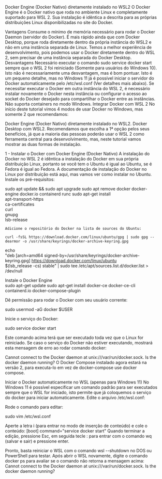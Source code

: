 Docker Engine (Docker Nativo) diretamente instalado no WSL2
O Docker Engine é o Docker nativo que roda no ambiente Linux e completamente suportado para WSL 2. Sua instalação é idêntica a descrita para as próprias distribuições Linux disponibilizadas no site do Docker.

Vantagens
Consume o mínimo de memória necessário para rodar o Docker Daemon (servidor do Docker).
É mais rápido ainda que com Docker Desktop, porque roda diretamente dentro da própria instância do WSL2 e não em uma instância separada de Linux.
Temos a melhor experiência de desenvolvimento, pois podemos usar o Docker diretamente dentro do WSL 2, sem precisar de uma instância separada do Docker Desktop.
Desvantagens
Necessário executar o comando sudo service docker start sempre que o WSL 2 foi reiniciado (Somente para usuários do Windows 10). Isto não é necessariamente uma desvantagem, mas é bom pontuar. Isto é um pequeno detalhe, mas no Windows 11 já é possível iniciar o servidor do Docker automaticamente pelo /etc/wsl.conf (Ver detalhes mais abaixo).
Se necessitar executar o Docker em outra instância do WSL 2, é necessário instalar novamente o Docker nesta instância ou configurar o acesso ao socket do Docker desejado para compartilhar o Docker entre as instâncias.
Não suporta containers no modo Windows.
Integrar Docker com WSL 2
No início deste tutorial vimos 4 modos de usar Docker no Windows, mas somente 2 que recomendamos:

Docker Engine (Docker Nativo) diretamente instalado no WSL2.
Docker Desktop com WSL2.
Recomendamos que escolha a 1ª opção pelos seus benefícios, já que a maioria das pessoas poderão usar o WSL 2 como ferramenta central para desenvolvimento, mas, neste tutorial vamos mostrar as duas formas de instalação.

1 - Instalar o Docker com Docker Engine (Docker Nativo)
A instalação do Docker no WSL 2 é idêntica a instalação do Docker em sua própria distribuição Linux, portanto se você tem o Ubuntu é igual ao Ubuntu, se é Fedora é igual ao Fedora. A documentação de instalação do Docker no Linux por distribuição está aqui, mas vamos ver como instalar no Ubuntu.
Instale os pré-requisitos:

sudo apt update && sudo apt upgrade
sudo apt remove docker docker-engine docker.io containerd runc
sudo apt-get install \
 apt-transport-https \
 ca-certificates \
 curl \
 gnupg \
 lsb-release

    Adicione o repositório do Docker na lista de sources do Ubuntu:

    curl -fsSL https://download.docker.com/linux/ubuntu/gpg | sudo gpg --dearmor -o /usr/share/keyrings/docker-archive-keyring.gpg

echo \
 "deb [arch=amd64 signed-by=/usr/share/keyrings/docker-archive-keyring.gpg] https://download.docker.com/linux/ubuntu \
 $(lsb_release -cs) stable" | sudo tee /etc/apt/sources.list.d/docker.list > /dev/null

Instale o Docker Engine  
 sudo apt-get update
sudo apt-get install docker-ce docker-ce-cli containerd.io docker-compose-plugin

Dê permissão para rodar o Docker com seu usuário corrente:

sudo usermod -aG docker $USER

Inicie o serviço do Docker:

sudo service docker start

Este comando acima terá que ser executado toda vez que o Linux for reiniciado. Se caso o serviço do Docker não estiver executando, mostrará esta mensagem de erro ao rodar comando docker:

Cannot connect to the Docker daemon at unix:///var/run/docker.sock. Is the docker daemon running?
O Docker Compose instalado agora estará na versão 2, para executa-lo em vez de docker-compose use docker compose.

Iniciar o Docker automaticamente no WSL (apenas para Windows 11)
No Windows 11 é possível especificar um comando padrão para ser executados sempre que o WSL for iniciado, isto permite que já coloquemos o serviço do docker para iniciar automaticamente. Edite o arquivo /etc/wsl.conf:

Rode o comando para editar:

sudo vim /etc/wsl.conf

Aperte a letra i (para entrar no modo de inserção de conteúdo) e cole o conteúdo:
[boot]
command="service docker start" Quando terminar a edição, pressione Esc, em seguida tecle : para entrar com o comando wq (salvar e sair) e pressione enter.

Pronto, basta reiniciar o WSL com o comando wsl --shutdown no DOS ou PowerShell para testar. Após abrir o WSL novamente, digite o comando docker ps para avaliar se o comando não retorna a mensagem acima: Cannot connect to the Docker daemon at unix:///var/run/docker.sock. Is the docker daemon running?
